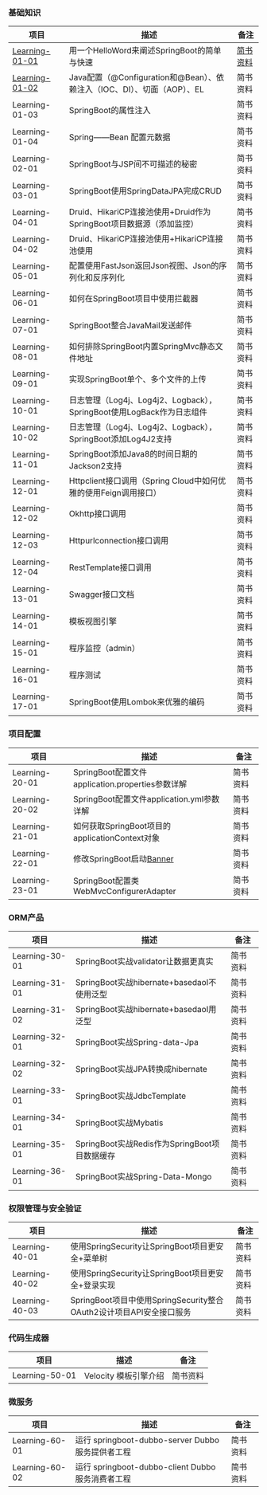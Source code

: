 ### 基础知识
 项目                | 描述           | 备注  
 ----|------|----
 [Learning-01-01](https://github.com/s121528/Spring-Boot/tree/master/Learning-01-01)      | 用一个HelloWord来阐述SpringBoot的简单与快速 | [简书资料](http://www.jianshu.com/p/0a827681daad) 
 [Learning-01-02](https://github.com/s121528/Spring-Boot/tree/master/Learning-01-02)      | Java配置（@Configuration和@Bean）、依赖注入（IOC、DI）、切面（AOP）、EL |  简书资料
 Learning-01-03      | SpringBoot的属性注入 |  简书资料
 Learning-01-04      | Spring——Bean 配置元数据 |  简书资料
 Learning-02-01      | SpringBoot与JSP间不可描述的秘密      |    简书资料
 Learning-03-01      | SpringBoot使用SpringDataJPA完成CRUD      |     简书资料
 Learning-04-01      | Druid、HikariCP连接池使用+Druid作为SpringBoot项目数据源（添加监控）      |     简书资料
 Learning-04-02      | Druid、HikariCP连接池使用+HikariCP连接池使用      |     简书资料
 Learning-05-01      | 配置使用FastJson返回Json视图、Json的序列化和反序列化      |     简书资料
 Learning-06-01      | 如何在SpringBoot项目中使用拦截器      |     简书资料
 Learning-07-01      | SpringBoot整合JavaMail发送邮件      |     简书资料
 Learning-08-01      | 如何排除SpringBoot内置SpringMvc静态文件地址      |     简书资料
 Learning-09-01      | 实现SpringBoot单个、多个文件的上传      |     简书资料
 Learning-10-01      | 日志管理（Log4j、Log4j2、Logback），SpringBoot使用LogBack作为日志组件      |   简书资料 
 Learning-10-02      | 日志管理（Log4j、Log4j2、Logback），SpringBoot添加Log4J2支持      |  简书资料
 Learning-11-01      | SpringBoot添加Java8的时间日期的Jackson2支持      |  简书资料
 Learning-12-01      | Httpclient接口调用（Spring Cloud中如何优雅的使用Feign调用接口）    |  简书资料
 Learning-12-02      | Okhttp接口调用    |  简书资料
 Learning-12-03      | Httpurlconnection接口调用    |  简书资料
 Learning-12-04      | RestTemplate接口调用    |  简书资料
 Learning-13-01      | Swagger接口文档      |  简书资料
 Learning-14-01      | 模板视图引擎      |  简书资料
 Learning-15-01      | 程序监控（admin）      |  简书资料
 Learning-16-01      | 程序测试      |  简书资料
 Learning-17-01      | SpringBoot使用Lombok来优雅的编码      |  简书资料
 
 ### 项目配置
 项目                | 描述           | 备注  
 ----|--------|----
 Learning-20-01      |SpringBoot配置文件application.properties参数详解| 简书资料
 Learning-20-02      |SpringBoot配置文件application.yml参数详解| 简书资料
 Learning-21-01      |如何获取SpringBoot项目的applicationContext对象| 简书资料
 Learning-22-01      |修改SpringBoot启动[Banner](http://patorjk.com/software/taag)| 简书资料
 Learning-23-01      |SpringBoot配置类WebMvcConfigurerAdapter| 简书资料
 
 
 ### ORM产品
 项目                | 描述           | 备注  
  ----|--------|----
 Learning-30-01      |SpringBoot实战validator让数据更真实| 简书资料
 Learning-31-01      |SpringBoot实战hibernate+basedaoI不使用泛型| 简书资料
 Learning-31-02      |SpringBoot实战hibernate+basedaoI用泛型| 简书资料
 Learning-32-01      |SpringBoot实战Spring-data-Jpa| 简书资料
 Learning-32-02      |SpringBoot实战JPA转换成hibernate| 简书资料
 Learning-33-01      |SpringBoot实战JdbcTemplate| 简书资料
 Learning-34-01      |SpringBoot实战Mybatis| 简书资料
 Learning-35-01      |SpringBoot实战Redis作为SpringBoot项目数据缓存| 简书资料
 Learning-36-01      |SpringBoot实战Spring-Data-Mongo| 简书资料
 
 
  ### 权限管理与安全验证
  项目                | 描述           | 备注  
   ----|--------|----
  Learning-40-01      |使用SpringSecurity让SpringBoot项目更安全+菜单树| 简书资料
  Learning-40-02      |使用SpringSecurity让SpringBoot项目更安全+登录实现| 简书资料
  Learning-40-03      |SpringBoot项目中使用SpringSecurity整合OAuth2设计项目API安全接口服务| 简书资料
  
  ### 代码生成器
  项目                | 描述           | 备注  
   ----|--------|----
  Learning-50-01      |Velocity 模板引擎介绍| 简书资料
 
  
  ### 微服务
  项目                | 描述           | 备注  
   ----|--------|----
 Learning-60-01      |运行 springboot-dubbo-server Dubbo 服务提供者工程| 简书资料      
 Learning-60-02      |运行 springboot-dubbo-client Dubbo 服务消费者工程| 简书资料      
